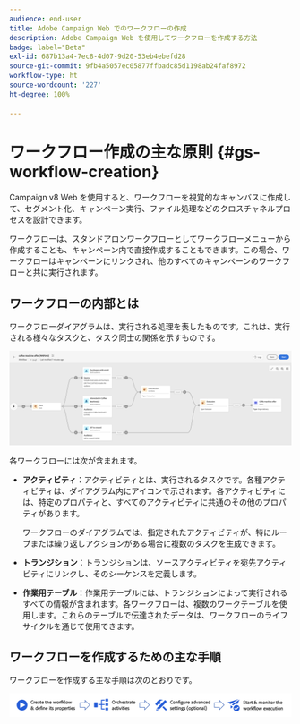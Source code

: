 ```yaml
---
audience: end-user
title: Adobe Campaign Web でのワークフローの作成
description: Adobe Campaign Web を使用してワークフローを作成する方法
badge: label="Beta"
exl-id: 687b13a4-7ec8-4d07-9d20-53eb4ebefd28
source-git-commit: 9fb4a5057ec05877ffbadc85d1198ab24faf8972
workflow-type: ht
source-wordcount: '227'
ht-degree: 100%

---
```



# ワークフロー作成の主な原則 {#gs-workflow-creation}

Campaign v8 Web を使用すると、ワークフローを視覚的なキャンバスに作成して、セグメント化、キャンペーン実行、ファイル処理などのクロスチャネルプロセスを設計できます。

ワークフローは、スタンドアロンワークフローとしてワークフローメニューから作成することも、キャンペーン内で直接作成することもできます。この場合、ワークフローはキャンペーンにリンクされ、他のすべてのキャンペーンのワークフローと共に実行されます。

## ワークフローの内部とは

ワークフローダイアグラムは、実行される処理を表したものです。これは、実行される様々なタスクと、タスク同士の関係を示すものです。

![](assets/workflow-example.png)

各ワークフローには次が含まれます。

* **アクティビティ**：アクティビティとは、実行されるタスクです。各種アクティビティは、ダイアグラム内にアイコンで示されます。各アクティビティには、特定のプロパティと、すべてのアクティビティに共通のその他のプロパティがあります。

  ワークフローのダイアグラムでは、指定されたアクティビティが、特にループまたは繰り返しアクションがある場合に複数のタスクを生成できます。

* **トランジション**：トランジションは、ソースアクティビティを宛先アクティビティにリンクし、そのシーケンスを定義します。

* **作業用テーブル**：作業用テーブルには、トランジションによって実行されるすべての情報が含まれます。各ワークフローは、複数のワークテーブルを使用します。これらのテーブルで伝達されたデータは、ワークフローのライフサイクルを通じて使用できます。

## ワークフローを作成するための主な手順

ワークフローを作成する主な手順は次のとおりです。

![](assets/workflow-creation-process.png)
